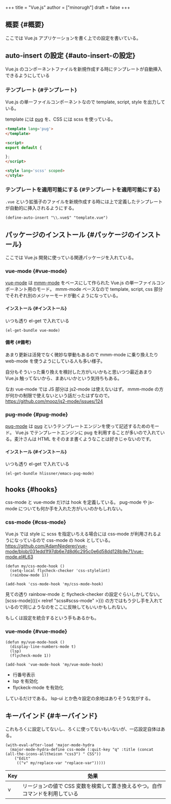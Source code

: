 +++
title = "Vue.js"
author = ["minorugh"]
draft = false
+++

## 概要 {#概要}

ここでは Vue.js アプリケーションを書く上での設定を書いている。


## auto-insert の設定 {#auto-insert-の設定}

Vue.js のコンポーネントファイルを新規作成する時にテンプレートが自動挿入できるようにしている


### テンプレート {#テンプレート}

Vue.js の単一ファイルコンポーネントなので template, script, style を出力している。

template には [pug](https://pugjs.org/api/getting-started.html) を、CSS には scss を使っている。

```html
<template lang='pug'>
</template>

<script>
export default {

};
</script>

<style lang='scss' scoped>
</style>
```


### テンプレートを適用可能にする {#テンプレートを適用可能にする}

`.vue` という拡張子のファイルを新規作成する時には上で定義したテンプレートが自動的に挿入されるようにする。

```emacs-lisp
(define-auto-insert "\\.vue$" "template.vue")
```


## パッケージのインストール {#パッケージのインストール}

ここでは Vue.js 開発に使っている関連パッケージを入れている。


### vue-mode {#vue-mode}

[vue-mode](https://github.com/AdamNiederer/vue-mode) は [mmm-mode](https://github.com/purcell/mmm-mode) をベースにして作られた Vue.js の単一ファイルコンポーネント用のモード。
mmm-mode ベースなので
template, script, css 部分でそれぞれ別のメジャーモードが動くようになっている。


#### インストール {#インストール}

いつも透り el-get で入れている

```emacs-lisp
(el-get-bundle vue-mode)
```


#### 備考 {#備考}

あまり更新は活発でなく微妙な挙動もあるので
mmm-mode に乗り換えたり web-mode を使うようにしている人も多い様子。

自分もそういった乗り換えを検討した方がいいかもと思いつつ最近あまり Vue.js 触ってないから、まあいいかという気持ちもある。

なお vue-mode では JS 部分は js2-mode は使えないはず。
mmm-mode の方が何かの制限で使えないという話だったはずなので。
<https://github.com/mooz/js2-mode/issues/124>


### pug-mode {#pug-mode}

[pug-mode](https://github.com/hlissner/emacs-pug-mode) は [pug](https://pugjs.org/api/getting-started.html) というテンプレートエンジンを使って記述するためのモード。
Vue.js でテンプレートエンジンに pug を利用することが多いので入れている。麦汁さんは HTML をそのまま書くようなことは好きじゃないのです。


#### インストール {#インストール}

いつも透り el-get で入れている

```emacs-lisp
(el-get-bundle hlissner/emacs-pug-mode)
```


## hooks {#hooks}

css-mode と vue-mode だけは hook を定義している。
pug-mode や js-mode についても何か手を入れた方がいいのかもしれない。


### css-mode {#css-mode}

Vue.js では style に scss を指定いちえる場合には css-mode が利用されるようになっているので
css-mode の hook としている。
<https://github.com/AdamNiederer/vue-mode/blob/031edd1f97db6e7d8d6c295c0e6d58dd128b9e71/vue-mode.el#L63>

```emacs-lisp
(defun my/css-mode-hook ()
  (setq-local flycheck-checker 'css-stylelint)
  (rainbow-mode 1))

(add-hook 'css-mode-hook 'my/css-mode-hook)
```

見ての透り rainbow-mode と flycheck-checker の設定ぐらいしかしてない。
[scss-mode]({{< relref "scss#scss-mode" >}}) の方ではもう少し手を入れているので同じようなのをここに反映してもいいかもしれない。

もしくは設定を統合するという手もあるかも。


### vue-mode {#vue-mode}

```emacs-lisp
(defun my/vue-mode-hook ()
  (display-line-numbers-mode t)
  (lsp)
  (flycheck-mode 1))

(add-hook 'vue-mode-hook 'my/vue-mode-hook)
```

-   行番号表示
-   lsp を有効化
-   flyckeck-mode を有効化

しているだけである。
lsp-ui とか色々設定の余地はありそうな気がする。


## キーバインド {#キーバインド}

これもろくに設定してないし、ろくに使ってないもいないが、一応設定自体はある。

```emacs-lisp
(with-eval-after-load 'major-mode-hydra
  (major-mode-hydra-define css-mode (:quit-key "q" :title (concat (all-the-icons-alltheicon "css3") " CSS"))
	("Edit"
	 (("v" my/replace-var "replace-var")))))
```

| Key | 効果                                      |
|-----|-----------------------------------------|
| v   | リージョンの値で CSS 変数を検索して置き換えるやつ。自作コマンドを利用している |
